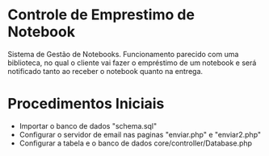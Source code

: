 # Controle de Emprestimo de Notebook   
Sistema de Gestão de Notebooks. Funcionamento parecido com uma biblioteca, no qual o cliente vai fazer o empréstimo de um notebook e será notificado tanto ao receber o notebook quanto na entrega. 

# Procedimentos Iniciais   

<ul>
  <li>Importar o banco de dados "schema.sql"</li>
  <li>Configurar o servidor de email nas paginas "enviar.php" e "enviar2.php"</li>
  <li>Configurar a tabela e o banco de dados core/controller/Database.php</li>
</ul>

